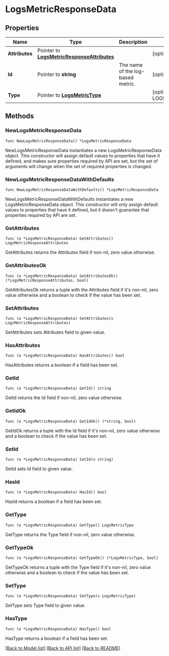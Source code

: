 # LogsMetricResponseData

## Properties

| Name           | Type                                                                           | Description                       | Notes                                               |
| -------------- | ------------------------------------------------------------------------------ | --------------------------------- | --------------------------------------------------- |
| **Attributes** | Pointer to [**LogsMetricResponseAttributes**](LogsMetricResponseAttributes.md) |                                   | [optional]                                          |
| **Id**         | Pointer to **string**                                                          | The name of the log-based metric. | [optional]                                          |
| **Type**       | Pointer to [**LogsMetricType**](LogsMetricType.md)                             |                                   | [optional] [default to LOGSMETRICTYPE_LOGS_METRICS] |

## Methods

### NewLogsMetricResponseData

`func NewLogsMetricResponseData() *LogsMetricResponseData`

NewLogsMetricResponseData instantiates a new LogsMetricResponseData object.
This constructor will assign default values to properties that have it defined,
and makes sure properties required by API are set, but the set of arguments
will change when the set of required properties is changed.

### NewLogsMetricResponseDataWithDefaults

`func NewLogsMetricResponseDataWithDefaults() *LogsMetricResponseData`

NewLogsMetricResponseDataWithDefaults instantiates a new LogsMetricResponseData object.
This constructor will only assign default values to properties that have it defined,
but it doesn't guarantee that properties required by API are set.

### GetAttributes

`func (o *LogsMetricResponseData) GetAttributes() LogsMetricResponseAttributes`

GetAttributes returns the Attributes field if non-nil, zero value otherwise.

### GetAttributesOk

`func (o *LogsMetricResponseData) GetAttributesOk() (*LogsMetricResponseAttributes, bool)`

GetAttributesOk returns a tuple with the Attributes field if it's non-nil, zero value otherwise
and a boolean to check if the value has been set.

### SetAttributes

`func (o *LogsMetricResponseData) SetAttributes(v LogsMetricResponseAttributes)`

SetAttributes sets Attributes field to given value.

### HasAttributes

`func (o *LogsMetricResponseData) HasAttributes() bool`

HasAttributes returns a boolean if a field has been set.

### GetId

`func (o *LogsMetricResponseData) GetId() string`

GetId returns the Id field if non-nil, zero value otherwise.

### GetIdOk

`func (o *LogsMetricResponseData) GetIdOk() (*string, bool)`

GetIdOk returns a tuple with the Id field if it's non-nil, zero value otherwise
and a boolean to check if the value has been set.

### SetId

`func (o *LogsMetricResponseData) SetId(v string)`

SetId sets Id field to given value.

### HasId

`func (o *LogsMetricResponseData) HasId() bool`

HasId returns a boolean if a field has been set.

### GetType

`func (o *LogsMetricResponseData) GetType() LogsMetricType`

GetType returns the Type field if non-nil, zero value otherwise.

### GetTypeOk

`func (o *LogsMetricResponseData) GetTypeOk() (*LogsMetricType, bool)`

GetTypeOk returns a tuple with the Type field if it's non-nil, zero value otherwise
and a boolean to check if the value has been set.

### SetType

`func (o *LogsMetricResponseData) SetType(v LogsMetricType)`

SetType sets Type field to given value.

### HasType

`func (o *LogsMetricResponseData) HasType() bool`

HasType returns a boolean if a field has been set.

[[Back to Model list]](../README.md#documentation-for-models) [[Back to API list]](../README.md#documentation-for-api-endpoints) [[Back to README]](../README.md)
